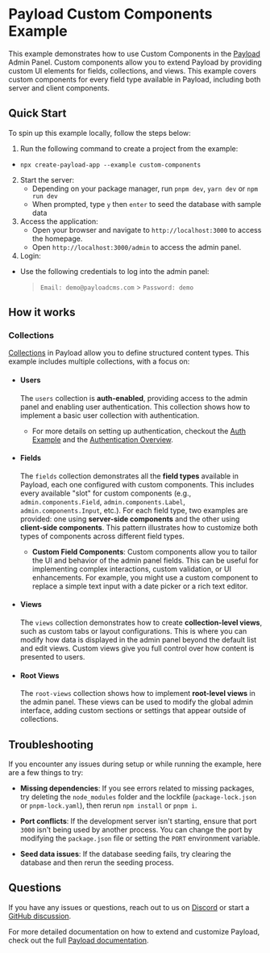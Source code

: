 # Payload Custom Components Example

This example demonstrates how to use Custom Components in the [Payload](https://github.com/payloadcms/payload) Admin Panel. Custom components allow you to extend Payload by providing custom UI elements for fields, collections, and views. This example covers custom components for every field type available in Payload, including both server and client components.

## Quick Start

To spin up this example locally, follow the steps below:

1. Run the following command to create a project from the example:

- `npx create-payload-app --example custom-components`

2. Start the server:
   - Depending on your package manager, run `pnpm dev`, `yarn dev` or `npm run dev`
   - When prompted, type `y` then `enter` to seed the database with sample data
3. Access the application:
   - Open your browser and navigate to `http://localhost:3000` to access the homepage.
   - Open `http://localhost:3000/admin` to access the admin panel.
4. Login:

- Use the following credentials to log into the admin panel:
  > `Email: demo@payloadcms.com` > `Password: demo`

## How it works

### Collections

[Collections](https://payloadcms.com/docs/configuration/collections) in Payload allow you to define structured content types. This example includes multiple collections, with a focus on:

- #### Users

  The `users` collection is **auth-enabled**, providing access to the admin panel and enabling user authentication. This collection shows how to implement a basic user collection with authentication.

  - For more details on setting up authentication, checkout the [Auth Example](https://github.com/payloadcms/payload/tree/main/examples/auth) and the [Authentication Overview](https://payloadcms.com/docs/authentication/overview#authentication-overview).

- #### Fields

  The `fields` collection demonstrates all the **field types** available in Payload, each one configured with custom components. This includes every available "slot" for custom components (e.g., `admin.components.Field`, `admin.components.Label`, `admin.components.Input`, etc.). For each field type, two examples are provided: one using **server-side components** and the other using **client-side components**. This pattern illustrates how to customize both types of components across different field types.

  - **Custom Field Components**: Custom components allow you to tailor the UI and behavior of the admin panel fields. This can be useful for implementing complex interactions, custom validation, or UI enhancements. For example, you might use a custom component to replace a simple text input with a date picker or a rich text editor.

- #### Views

  The `views` collection demonstrates how to create **collection-level views**, such as custom tabs or layout configurations. This is where you can modify how data is displayed in the admin panel beyond the default list and edit views. Custom views give you full control over how content is presented to users.

- #### Root Views

  The `root-views` collection shows how to implement **root-level views** in the admin panel. These views can be used to modify the global admin interface, adding custom sections or settings that appear outside of collections.

## Troubleshooting

If you encounter any issues during setup or while running the example, here are a few things to try:

- **Missing dependencies**: If you see errors related to missing packages, try deleting the `node_modules` folder and the lockfile (`package-lock.json` or `pnpm-lock.yaml`), then rerun `npm install` or `pnpm i`.

- **Port conflicts**: If the development server isn't starting, ensure that port `3000` isn't being used by another process. You can change the port by modifying the `package.json` file or setting the `PORT` environment variable.

- **Seed data issues**: If the database seeding fails, try clearing the database and then rerun the seeding process.

## Questions

If you have any issues or questions, reach out to us on [Discord](https://discord.com/invite/payload) or start a [GitHub discussion](https://github.com/payloadcms/payload/discussions).

For more detailed documentation on how to extend and customize Payload, check out the full [Payload documentation](https://payloadcms.com/docs).
